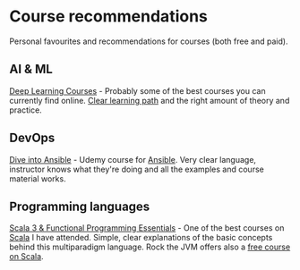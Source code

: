 # Course recommendations

Personal favourites and recommendations for courses (both free and paid).

## AI & ML

[Deep Learning Courses](https://deeplearningcourses.com/catalog) - Probably some of the best courses you can currently find online. [Clear learning path](https://deeplearningcourses.com/course_order) and the right amount of theory and practice.

## DevOps

[Dive into Ansible](https://www.udemy.com/course/diveintoansible/) - Udemy course for [Ansible](https://www.ansible.com/). Very clear language, instructor knows what they're doing and all the examples and course material works.

## Programming languages

[Scala 3 & Functional Programming Essentials](https://rockthejvm.com/p/scala) - One of the best courses on [Scala](https://www.scala-lang.org/) I have attended. Simple, clear explanations of the basic concepts behind this multiparadigm language. Rock the JVM offers also a [free course on Scala](https://rockthejvm.com/p/scala-at-light-speed).